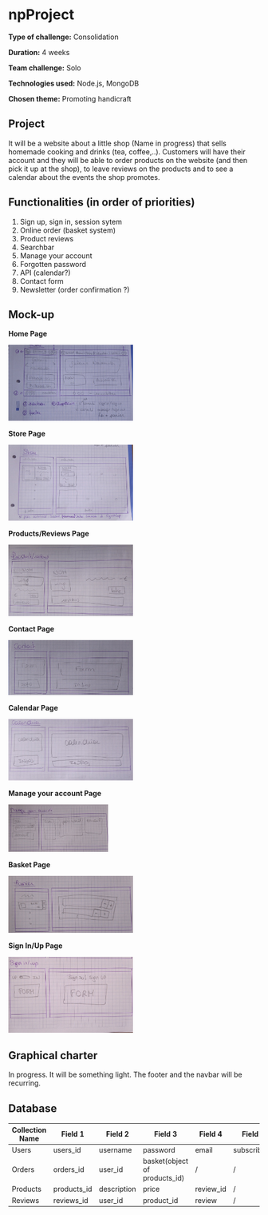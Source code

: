 # npProject
**Type of challenge:** Consolidation

**Duration:** 4 weeks  

**Team challenge:** Solo

**Technologies used:** Node.js, MongoDB 

**Chosen theme:** Promoting handicraft


## Project

It will be a website about a little shop (Name in progress) that sells homemade cooking and drinks (tea, coffee,..). Customers will have their account and they will be able to order products on the website (and then pick it up at the shop), to leave reviews on the products and to see a calendar about the events the shop promotes.

## Functionalities (in order of priorities)
1. Sign up, sign in, session sytem
2. Online order (basket system)
3. Product reviews
4. Searchbar
5. Manage your account
6. Forgotten password
7. API (calendar?)
8. Contact form
9. Newsletter (order confirmation ?)

## Mock-up
  
**Home Page**

<img src="https://github.com/NoemieUylenbroeck/npProject/blob/main/public/Images/readme/Homepage.jpg?raw=true" alt="home page" width="250"/>

**Store Page**

<img src="https://github.com/NoemieUylenbroeck/npProject/blob/main/public/Images/readme/Storepage.jpg?raw=true" alt="home page" width="250"/>

**Products/Reviews Page**

<img src="https://github.com/NoemieUylenbroeck/npProject/blob/main/public/Images/readme/Productpage.jpg?raw=true" alt="home page" width="250"/>

**Contact Page**

<img src="https://github.com/NoemieUylenbroeck/npProject/blob/main/public/Images/readme/Contactpage.jpg?raw=true" alt="home page" width="250"/>

**Calendar Page**

<img src="https://github.com/NoemieUylenbroeck/npProject/blob/main/public/Images/readme/Calendarpage.jpg?raw=true" alt="home page" width="250"/>

**Manage your account Page**

<img src="https://github.com/NoemieUylenbroeck/npProject/blob/main/public/Images/readme/accountpage.jpg?raw=true" alt="home page" width="200"/>

**Basket Page**

<img src="https://github.com/NoemieUylenbroeck/npProject/blob/main/public/Images/readme/Basketpage.jpg?raw=true" alt="home page" width="250"/>

**Sign In/Up Page**

<img src="https://github.com/NoemieUylenbroeck/npProject/blob/main/public/Images/readme/signInUppage.jpg?raw=true" alt="home page" width="250"/>


## Graphical charter

In progress. It will be something light. The footer and the navbar will be recurring.

## Database
| Collection Name | Field 1 | Field 2 | Field 3| Field 4 | Field 5|
|---|---|---|---|---|---|
| Users | users_id | username | password | email |subscribed?|
| Orders | orders_id | user_id | basket(object of products_id) | / | / |
| Products | products_id | description | price | review_id | / |
| Reviews | reviews_id | user_id | product_id | review | / |
